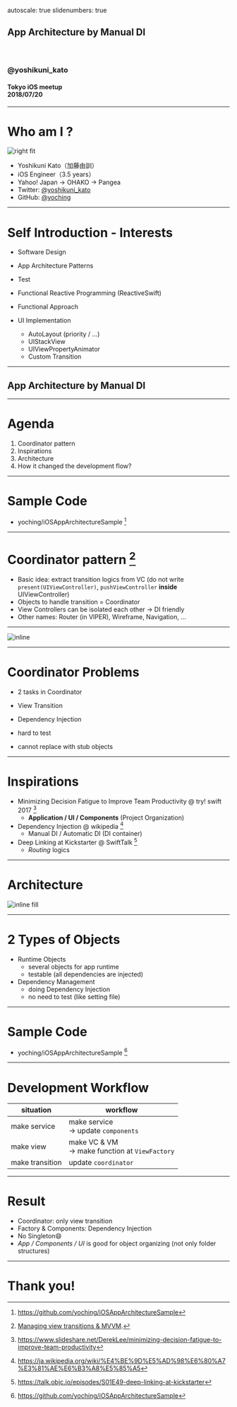 autoscale: true
slidenumbers: true

## App Architecture by Manual DI
### <br><br>@yoshikuni_kato
#### Tokyo iOS meetup<br>2018/07/20

---
# Who am I ?

![right fit](images/2017Portrait.jpg)

- Yoshikuni Kato（加藤由訓）
- iOS Engineer（3.5 years）
- Yahoo! Japan -> OHAKO -> Pangea
- Twitter: [@yoshikuni_kato](https://twitter.com/yoshikuni_kato)
- GitHub: [@yoching](https://github.com/yoching)

---
# Self Introduction - Interests

- Software Design
 - App Architecture Patterns
 - Test
 - Functional Reactive Programming (ReactiveSwift)
 - Functional Approach

- UI Implementation
  - AutoLayout (priority / ...)
  - UIStackView
  - UIViewPropertyAnimator
  - Custom Transition

---
## App Architecture by Manual DI

---
# Agenda

1. Coordinator pattern
1. Inspirations
1. Architecture
1. How it changed the development flow?

---
# Sample Code

- yoching/iOSAppArchitectureSample [^2]

[^2]: https://github.com/yoching/iOSAppArchitectureSample

---
# Coordinator pattern [^3]

- Basic idea: extract transition logics from VC
  (do not write `present(UIViewController)`, `pushViewController` **inside** UIViewController)
- Objects to handle transition = Coordinator
- View Controllers can be isolated each other -> DI friendly
- Other names: Router (in VIPER), Wireframe, Navigation, ...


<!-- - With this pattern, View Controllers can be isolated each other -> Dependency Injection -->

[^3]: [Managing view transitions & MVVM](https://speakerdeck.com/yoching/hua-mian-qian-yi-falseguan-li-tomvvm).


<!-- ---
# Coordinator: a way to isolate views

- MVVM-C
  - 画面遷移の管理とMVVM [^3]
  - Coordinatorパターンの実践 [^4]

[^3]: https://speakerdeck.com/yoching/hua-mian-qian-yi-falseguan-li-tomvvm

[^4]: https://speakerdeck.com/yoching/coordinatorpatanfalseshi-jian -->

<!-- ---
![inline](./images/mvvmc.png)

https://speakerdeck.com/yoching/hua-mian-qian-yi-falseguan-li-tomvvm -->

---
![inline](./images/CoordinatorExample.png)



---
# Coordinator Problems

- 2 tasks in Coordinator
 - View Transition
 - Dependency Injection

- hard to test
- cannot replace with stub objects

---
# Inspirations

- Minimizing Decision Fatigue to Improve Team Productivity @ try! swift 2017 [^5]
  - **Application / UI / Components** (Project Organization)
- Dependency Injection  @ wikipedia [^6]
  - Manual DI / Automatic DI (DI container)
- Deep Linking at Kickstarter @ SwiftTalk [^7]
  - *Routing* logics


[^5]: https://www.slideshare.net/DerekLee/minimizing-decision-fatigue-to-improve-team-productivity

[^6]: https://ja.wikipedia.org/wiki/%E4%BE%9D%E5%AD%98%E6%80%A7%E3%81%AE%E6%B3%A8%E5%85%A5

[^7]: https://talk.objc.io/episodes/S01E49-deep-linking-at-kickstarter


---
# Architecture

![inline fill](./images/Architecture.png)

---
# 2 Types of Objects

- Runtime Objects
  - several objects for app runtime
  - testable (all dependencies are injected)
- Dependency Management
  - doing Dependency Injection
  - no need to test (like setting file)

---
# Sample Code

- yoching/iOSAppArchitectureSample [^2]

[^2]: https://github.com/yoching/iOSAppArchitectureSample

---
# Development Workflow

| situation | workflow |
| --- | --- |
| make service | make service<br>-> update `components` |
| make view | make VC & VM <br>-> make function at `ViewFactory` |
| make transition | update `coordinator` |

---
# Result

- Coordinator: only view transition
- Factory & Components: Dependency Injection
- No Singleton😄
- *App / Components / UI* is good for object organizing (not only folder structures)

---
# Thank you!
